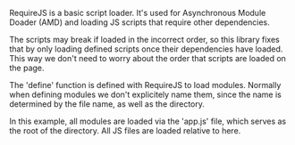 RequireJS is a basic script loader. It's used for Asynchronous Module Doader (AMD) and loading JS scripts that require other dependencies.

The scripts may break if loaded in the incorrect order, so this library fixes that by only loading defined scripts once their dependencies have loaded. This way we don't need to worry about the order that scripts are loaded on the page.

The 'define' function is defined with RequireJS to load modules. Normally when defining modules we don't explicitely name them, since the name is determined by the file name, as well as the directory.

In this example, all modules are loaded via the 'app.js' file, which serves as the root of the directory. All JS files are loaded relative to here.
